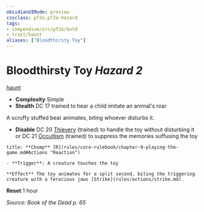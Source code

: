 ```yaml
---
obsidianUIMode: preview
cssclass: pf2e,pf2e-hazard
tags:
- compendium/src/pf2e/botd
- trait/haunt
aliases: ["Bloodthirsty Toy"]
---
```

# Bloodthirsty Toy *Hazard 2*  
[haunt](haunt.md "Haunt Hazard Trait")  

- **Complexity** Simple
- **Stealth** DC 17 trained to hear a child imitate an animal's roar  

A scruffy stuffed bear animates, biting whoever disturbs it.

- **Disable** DC 20 [Thievery](skills.md#Thievery) (trained) to handle the toy without disturbing it or DC 21 [Occultism](skills.md#Occultism) (trained) to suppress the memories suffusing the toy  

```ad-embed-ability
title: **Chomp** [R](rules/core-rulebook/chapter-9-playing-the-game.md#Actions "Reaction")

- **Trigger**: A creature touches the toy

**Effect** The toy animates for a split second, biting the triggering creature with a ferocious jaws [Strike](rules/actions/strike.md).
```

**Reset** 1 hour  

*Source: Book of the Dead p. 65*